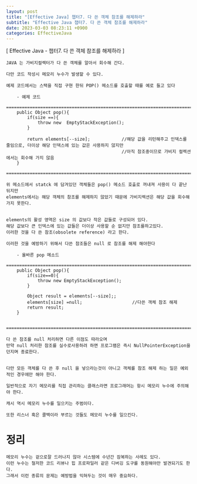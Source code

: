 ```yaml
---
layout: post
title: "[Effective Java] 챕터7. 다 쓴 객체 참조를 해제하라"
subtitle: "Effective Java 챕터7. 다 쓴 객체 참조를 해제하라"
date: 2023-03-03 08:23:11 +0900
categories: EffectiveJava
---
```

[ Effective Java - 챕터7. 다 쓴 객체 참조를 해제하라 ]

	JAVA 는 가비지컬렉터가 다 쓴 객체를 알아서 회수해 간다.

	다만 코드 작성시 메모리 누수가 발생할 수 있다.

	예제 코드에서는 스택을 직접 구현 한뒤 POP() 메소드를 호출할 때를 예로 들고 있다
	
		- 예제 코드
		=================================================================================================================
		public Object pop(){
			if(size ==){
				throw new  EmptyStackException();
			}

			return elements[--size];			//해당 값을 리턴해주고 인덱스를 줄임으로, 더이상 해당 인덱스에 있는 값은 사용하지 않지만
												//아직 참조중이므로 가비지 컬렉션에서는 회수해 가지 않음
		}
		=================================================================================================================
	
	위 메소드에서 statck 에 담겨있던 객체들은 pop() 메소드 호출로 꺼내져 사용이 다 끝난 뒤지만
	elements에서는 해당 객체의 참조를 해제하지 않았기 때문에 가비지렉션은 해당 값을 회수해 가지 못한다.

	
	elements의 활성 영역은 size 의 값보다 작은 값들로 구성되어 있다.
	해당 값보다 큰 인덱스에 있는 값들은 더이상 사용할 순 없지만 참조를하고있다.
	이러한 것을 다 쓴 참조(obsolete reference) 라고 한다.

	이러한 것을 예방하기 위해서 다쓴 참조들은 null 로 참조를 해제 해야한다
	
		- 올바른 pop 메소드
		=================================================================================================================
		public Object pop(){
			if(size==0){
				throw new EmptyStackException();
			}

			Object result = elements[--size];;
			elements[size] =null;					//다쓴 객체 참조 해제
			return result;
		}

		=================================================================================================================
	
	다 쓴 참조를 null 처리하면 다른 이점도 따라오며
	만약 null 처리한 참조를 실수로사용하려 하면 프로그램은 즉시 NullPointerException을 던지며 종료한다.

	
	다만 모든 객체를 다 쓴 후 null 을 넣으라는것이 아니고 객체를 참조 해제 하는 일은 예외적인 경우에만 해야 한다.

	일반적으로 자기 메모리를 직접 관리하는 클래스라면 프로그래머는 항시 메모리 누수에 주의해야 한다.

	캐시 역시 메모리 누수를 일으키는 주범이다.

	또한 리스너 혹은 콜백이라 부르는 것들도 메모리 누수를 일으킨다.




# 정리
	메모리 누수는 겉으로잘 드러나지 않아 시스템에 수년간 잠복하는 사례도 있다.
	이런 누수는 철저한 코드 리뷰나 힙 프로파일러 같은 디버깅 도구를 동원해야만 발견되기도 한다.
	그래서 이런 종류의 문제는 예방법을 익혀두는 것이 매우 중요하다.

